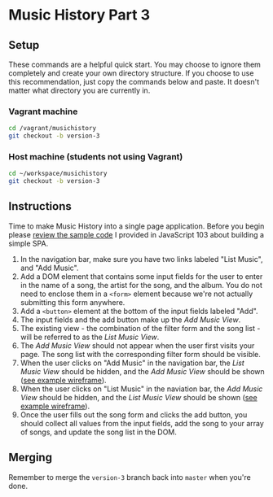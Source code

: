 # Music History Part 3

## Setup

These commands are a helpful quick start. You may choose to ignore them completely and create your own directory structure. If you choose to use this recommendation, just copy the commands below and paste. It doesn't matter what directory you are currently in.

### Vagrant machine

```bash
cd /vagrant/musichistory
git checkout -b version-3
```

### Host machine (students not using Vagrant)

```bash
cd ~/workspace/musichistory
git checkout -b version-3
```

## Instructions

Time to make Music History into a single page application. Before you begin please [review the sample code](https://github.com/nashville-software-school/front-end-curriculum/tree/master/15-javascript-103#simple-spa-using-events-and-css) I provided in JavaScript 103 about building a simple SPA.

1. In the navigation bar, make sure you have two links labeled "List Music", and "Add Music".
1. Add a DOM element that contains some input fields for the user to enter in the name of a song, the artist for the song, and the album. You do not need to enclose them in a `<form>` element because we're not actually submitting this form anywhere.
1. Add a `<button>` element at the bottom of the input fields labeled "Add".
1. The input fields and the add button make up the *Add Music View*.
1. The existing view - the combination of the filter form and the song list - will be referred to as the *List Music View*.
1. The *Add Music View* should not appear when the user first visits your page. The song list with the corresponding filter form should be visible.
1. When the user clicks on "Add Music" in the navigation bar, the *List Music View* should be hidden, and the *Add Music View* should be shown ([see example wireframe](https://moqups.com/chortlehoort/1E8LJX7r/p:a0cf17f7b)).
1. When the user clicks on "List Music" in the naviation bar, the *Add Music View* should be hidden, and the *List Music View* should be shown ([see example wireframe](https://moqups.com/chortlehoort/1E8LJX7r/p:a8d99d401)).
1. Once the user fills out the song form and clicks the add button, you should collect all values from the input fields, add the song to your array of songs, and update the song list in the DOM.

## Merging

Remember to merge the `version-3` branch back into `master` when you're done.